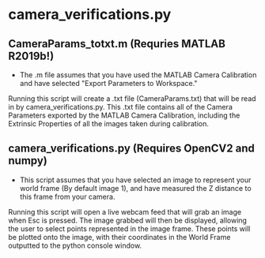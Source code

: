 # camera_verifications.py
## CameraParams_totxt.m (Requries MATLAB R2019b!)
* The .m file assumes that you have used the MATLAB Camera Calibration and have selected "Export Parameters to Workspace." 

Running this script will create a .txt file (CameraParams.txt) that will be read in by camera_verifications.py. This .txt file contains all of the Camera Parameters exported by the MATLAB Camera Calibration, including the Extrinsic Properties of all the images taken during calibration.

## camera_verifications.py (Requires OpenCV2 and numpy)
* This script assumes that you have selected an image to represent your world frame (By default image 1), and have measured the Z distance to this frame from your camera.

Running this script will open a live webcam feed that will grab an image when Esc is pressed. The image grabbed will then be displayed, allowing the user to select points represented in the image frame. These points will be plotted onto the image, with their coordinates in the World Frame outputted to the python console window.
